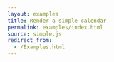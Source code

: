 ```yaml
---
layout: examples
title: Render a simple calendar
permalink: examples/index.html
source: simple.js
redirect_from:
  - /Examples.html
---
```

